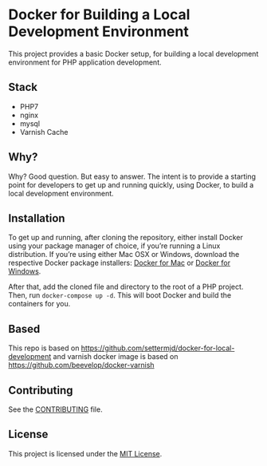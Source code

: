 
# Docker for Building a Local Development Environment

This project provides a basic Docker setup, for building a local development environment for PHP application development.

## Stack

- PHP7
- nginx
- mysql
- Varnish Cache

## Why?

Why? Good question. But easy to answer. The intent is to provide a starting point for developers to get up and running quickly, using Docker, to build a local development environment.

## Installation

To get up and running, after cloning the repository, either install Docker using your package manager of choice, if you’re running a Linux distribution. If you’re using either Mac OSX or Windows, download the respective Docker package installers: [Docker for Mac](https://docs.docker.com/docker-for-mac/) or [Docker for Windows](https://docs.docker.com/docker-for-windows/).

After that, add the cloned file and directory to the root of a  PHP project. Then, run `docker-compose up -d`. This will boot Docker and build the containers for you.

## Based
This repo is based on https://github.com/settermjd/docker-for-local-development and varnish docker image is based on https://github.com/beevelop/docker-varnish

## Contributing

See the [CONTRIBUTING](CONTRIBUTING.md) file.

## License

This project is licensed under the [MIT License](/LICENSE).
